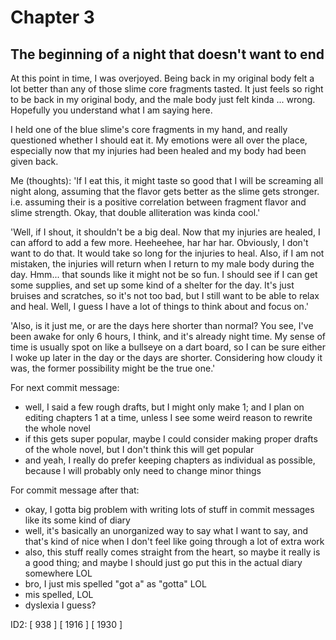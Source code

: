
# Chapter 3
## The beginning of a night that doesn't want to end

At this point in time, I was overjoyed. Being back in my original body felt a lot better than any of those slime core fragments tasted. It just feels so right to be back in my original body, and the male body just felt kinda ... wrong. Hopefully you understand what I am saying here.

I held one of the blue slime's core fragments in my hand, and really questioned whether I should eat it. My emotions were all over the place, especially now that my injuries had been healed and my body had been given back.

Me (thoughts): 'If I eat this, it might taste so good that I will be screaming all night along, assuming that the flavor gets better as the slime gets stronger. i.e. assuming their is a positive correlation between fragment flavor and slime strength. Okay, that double alliteration was kinda cool.'

'Well, if I shout, it shouldn\'t be a big deal. Now that my injuries are healed, I can afford to add a few more. Heeheehee, har har har. Obviously, I don\'t want to do that. It would take so long for the injuries to heal. Also, if I am not mistaken, the injuries will return when I return to my male body during the day. Hmm... that sounds like it might not be so fun. I should see if I can get some supplies, and set up some kind of a shelter for the day. It\'s just bruises and scratches, so it\'s not too bad, but I still want to be able to relax and heal. Well, I guess I have a lot of things to think about and focus on.'

'Also, is it just me, or are the days here shorter than normal? You see, I\'ve been awake for only 6 hours, I think, and it\'s already night time. My sense of time is usually spot on like a bullseye on a dart board, so I can be sure either I woke up later in the day or the days are shorter. Considering how cloudy it was, the former possibility might be the true one.'


For next commit message:
* well, I said a few rough drafts, but I might only make 1; and I plan on editing chapters 1 at a time, unless I see some weird reason to rewrite the whole novel
* if this gets super popular, maybe I could consider making proper drafts of the whole novel, but I don't think this will get popular
* and yeah, I really do prefer keeping chapters as individual as possible, because I will probably only need to change minor things

For commit message after that:
* okay, I gotta big problem with writing lots of stuff in commit messages like its some kind of diary
* well, it's basically an unorganized way to say what I want to say, and that's kind of nice when I don't feel like going through a lot of extra work
* also, this stuff really comes straight from the heart, so maybe it really is a good thing; and maybe I should just go put this in the actual diary somewhere LOL
* bro, I just mis spelled "got a" as "gotta" LOL
* mis spelled, LOL
* dyslexia I guess?


ID2:
  [  938 ]
  [ 1916 ]
  [ 1930 ]

